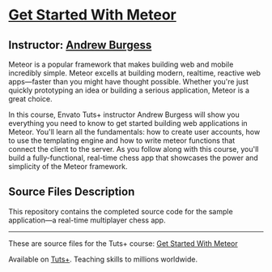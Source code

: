 # [Get Started With Meteor][published url]
## Instructor: [Andrew Burgess][instructor url]


Meteor is a popular framework that makes building web and mobile incredibly simple. Meteor excells at building modern, realtime, reactive web apps—faster than you might have thought possible. Whether you're just quickly prototyping an idea or building a serious application, Meteor is a great choice. 

In this course, Envato Tuts+ instructor Andrew Burgess will show you everything you need to know to get started building web applications in Meteor. You'll learn all the fundamentals: how to create user accounts, how to use the templating engine and how to write meteor functions that connect the client to the server. As you follow along with this course, you'll build a fully-functional, real-time chess app that showcases the power and simplicity of the Meteor framework.


## Source Files Description


This repository contains the completed source code for the sample application—a real-time multiplayer chess app.

------

These are source files for the Tuts+ course: [Get Started With Meteor][published url]

Available on [Tuts+](https://tutsplus.com). Teaching skills to millions worldwide.

[published url]: https://code.tutsplus.com/courses/get-started-with-meteor
[instructor url]: https://tutsplus.com/authors/andrew-burgess
